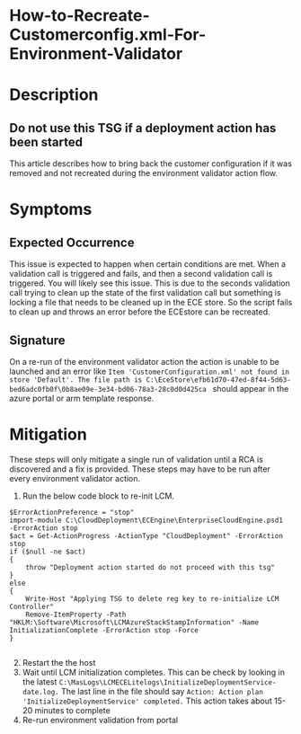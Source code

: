 # How-to-Recreate-Customerconfig.xml-For-Environment-Validator
# Description 
## Do not use this TSG if a deployment action has been started

This article describes how to bring back the customer configuration if it was removed and not recreated during the environment validator action flow.
# Symptoms

## Expected Occurrence  
This issue is expected to happen when certain conditions are met. When a validation call is triggered and fails, and then a second validation call is triggered. You will likely see this issue. This is due to the seconds validation call trying to clean up the state of the first validation call but something is locking a file that needs to be cleaned up in the ECE store. So the script fails to clean up and throws an error before the ECEstore can be recreated.
## Signature 
On a re-run of the environment validator action the action is unable to be launched and an error like ```Item 'CustomerConfiguration.xml' not found in store 'Default'. The file path is C:\EceStore\efb61d70-47ed-8f44-5d63-bed6adc0fb0f\0b8ae09e-3e34-bd06-78a3-28c0d0d425ca ``` should appear in the azure portal or arm template response.
# Mitigation 
These steps will only mitigate a single run of validation until a RCA is discovered and a fix is provided. These steps may have to be run after every environment validator action.

1) Run the below code block to re-init LCM.
``` 
$ErrorActionPreference = "stop"
import-module C:\CloudDeployment\ECEngine\EnterpriseCloudEngine.psd1  -ErrorAction stop
$act = Get-ActionProgress -ActionType "CloudDeployment" -ErrorAction stop
if ($null -ne $act)
{
    throw "Deployment action started do not proceed with this tsg"
}
else
{
    Write-Host "Applying TSG to delete reg key to re-initialize LCM Controller"
    Remove-ItemProperty -Path "HKLM:\Software\Microsoft\LCMAzureStackStampInformation" -Name InitializationComplete -ErrorAction stop -Force
}


```
2) Restart the the host
4) Wait until LCM initialization completes. This can be check by looking in the latest ```C:\MasLogs\LCMECELitelogs\InitializeDeploymentService-date.log.``` The last line in the file should say ``` Action: Action plan 'InitializeDeploymentService' completed. ``` This action takes about 15-20 minutes to complete
5) Re-run environment validation from portal
